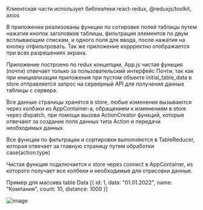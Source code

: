 Клиентская части использует библеатеки react-redux, @reduxjs/toolkit, axios 

В приложении реализованы функции по сотировке полей таблицы путем нажатия кнопок заголовков таблицы, фильтрация элементов по двум всплывающим спискам, и одного поля для ввода, после нажатия на кнопку отфильтровать. Так же приложение коррректно отображается при всех разрешениях экрана.

Приложение построено по redux концепции, App.js чистая функция (почти) отвечает только за пользовательский интерфейс 
Почти, так как при инициализации приложения при пустом объекте initial_table_data в store отправляется запрос на серверный API для получения данных таблицы с сервера.

Все данные страницы хранятся в store, любые изменения вызываются через колбэки из AppContainer-а, обращением к изменениям в store через dispatch, при помощи вызова 
ActionCreator функций, которые отвечают за создание поля данных типа Action и передачи необходимых данных.

Все функции по фильтрации и сортировки выполняются в TableReducer, которая отвечает за главную страницу путем обработки case(action.type)

Чистая функция подключается к store через connect в AppContainer, из которого получает все колбеки и необходимые для отрисовки данные.

Пример для массива table Data 
[{
 id: 1,
 data: "01.01.2022",
 name: "Компания",
 count: 10,
 distance: 1000
}]

![image](https://user-images.githubusercontent.com/63459951/197208983-01349fc0-b357-45b2-976a-4f2ad19631db.png)
